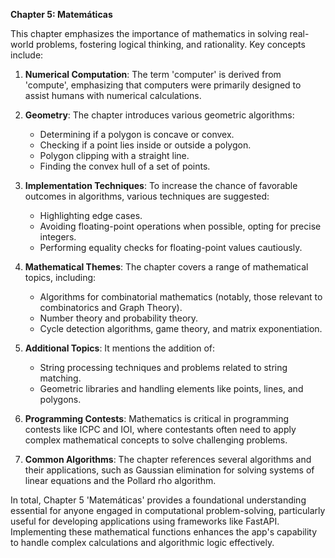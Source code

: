 **Chapter 5: Matemáticas**

This chapter emphasizes the importance of mathematics in solving real-world problems, fostering logical thinking, and rationality. Key concepts include:

1. **Numerical Computation**: The term 'computer' is derived from 'compute', emphasizing that computers were primarily designed to assist humans with numerical calculations.

2. **Geometry**: The chapter introduces various geometric algorithms:
   - Determining if a polygon is concave or convex.
   - Checking if a point lies inside or outside a polygon.
   - Polygon clipping with a straight line.
   - Finding the convex hull of a set of points.

3. **Implementation Techniques**: To increase the chance of favorable outcomes in algorithms, various techniques are suggested:
   - Highlighting edge cases.
   - Avoiding floating-point operations when possible, opting for precise integers.
   - Performing equality checks for floating-point values cautiously.

4. **Mathematical Themes**: The chapter covers a range of mathematical topics, including:
   - Algorithms for combinatorial mathematics (notably, those relevant to combinatorics and Graph Theory).
   - Number theory and probability theory.
   - Cycle detection algorithms, game theory, and matrix exponentiation.

5. **Additional Topics**: It mentions the addition of:
   - String processing techniques and problems related to string matching.
   - Geometric libraries and handling elements like points, lines, and polygons.

6. **Programming Contests**: Mathematics is critical in programming contests like ICPC and IOI, where contestants often need to apply complex mathematical concepts to solve challenging problems.

7. **Common Algorithms**: The chapter references several algorithms and their applications, such as Gaussian elimination for solving systems of linear equations and the Pollard rho algorithm.

In total, Chapter 5 'Matemáticas' provides a foundational understanding essential for anyone engaged in computational problem-solving, particularly useful for developing applications using frameworks like FastAPI. Implementing these mathematical functions enhances the app's capability to handle complex calculations and algorithmic logic effectively.